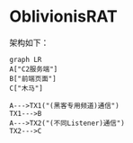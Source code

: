 # OblivionisRAT
架构如下：

```mermaid
graph LR
A["C2服务端"]
B["前端页面"]
C["木马"]

A--->TX1("(黑客专用频道)通信")
TX1--->B
A--->TX2("(不同Listener)通信")
TX2--->C
```

